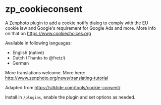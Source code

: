 # zp_cookieconsent
A [Zenphoto](http://www.zenphoto.org) plugin to add a cookie notify dialog to comply with the EU cookie law and 
Google's requirement for Google Ads and more. More info on that on https://www.cookiechoices.org

Available in following languages:
- English (native)
- Dutch (Thanks to @fretzl)
- German

More translations welcome. More here: http://www.zenphoto.org/news/translating-tutorial

Adapted from https://silktide.com/tools/cookie-consent/

Install in `/plugins`, enable the plugin and set options as needed.
